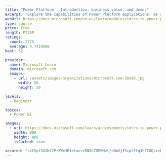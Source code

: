 ```yaml
---
title: "Power Platform - Introduction, business value, and demos"
excerpt: "Explore the capabilities of Power Platform applications, as seen in demonstrations and customer case studies."
webUrl: https://docs.microsoft.com/en-us/learn/modules/intro-to-power-platform-mba/
type: course
price: Free
length: PT35M
ratings:
  count: 3775
  average: 4.7419868
heat: 62

provider:
  name: Microsoft Learn
  domain: microsoft.com
  images:
    - url: /assets/images/organizations/microsoft.com-50x50.jpg
      width: 50
      height: 50

levels:
  - Beginner

topics:
  - Power BI

images:
  - url: https://docs.microsoft.com/learn/achievements/intro-to-power-platform-social.png
    width: 800
    height: 400
    isCached: true

secured: "czCVpt3G2bt2P+ZWeJM1etanrvRNSnZDMSMvt/cNuSjIScplFfq3hFIUQzrzPeCdt/AuC17lKddcDeG5tjLwrfaCZOGeYS+a06v+hiWAKl6C6jsLu4IlowknMQqADbvq2vnaiOca11pMLmO+PZMhe1b96CUc3jrXdSScHhgrm5Arlm7OoULzUrZPH1umXiWlgTVaimyBxkB7SXDliKknXdb4jQzGGU59eEqEalU5pgYNPtZhIz0a7C8o3oZWqPLqN6tx45qVu09lwXSbwH+C6S1mAXus/z0dB41AdT8KPF3QcIYtFxsI2pYExkMhF8V2fTfM5nXnBmcpwYoot8OpHpvYMSvos3NbBQZFBqb42f9PqgndizsF0FwqnNN6lBXE0CGx+Rya+AIgcmd/nQLUXhjzbVsuM0VmcnWfKE3VnzI=;/rAJUz1c0vNaJ+gRqYsdoA=="
---
```


